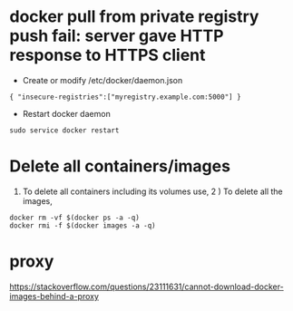 # docker pull from private registry push fail: server gave HTTP response to HTTPS client 

* Create or modify /etc/docker/daemon.json
```
{ "insecure-registries":["myregistry.example.com:5000"] }
```
* Restart docker daemon 
```
sudo service docker restart
```

# Delete all containers/images
1) To delete all containers including its volumes use,
2 ) To delete all the images,
```
docker rm -vf $(docker ps -a -q)
docker rmi -f $(docker images -a -q)
```

# proxy
https://stackoverflow.com/questions/23111631/cannot-download-docker-images-behind-a-proxy
